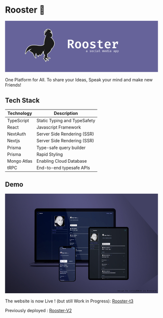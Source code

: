 # Rooster :rooster:

![Alt text](/screenshots/Rooster%20Header.jpg)

One Platform for All. To share your Ideas, Speak your mind and make new Friends!

## Tech Stack

| Technology  | Description                  |
| ----------- | ---------------------------- |
| TypeScript  | Static Typing and TypeSafety |
| React       | Javascript Framework         |
| NextAuth    | Server Side Rendering (SSR)  |
| Nextjs      | Server Side Rendering (SSR)  |
| Prisma      | Type-safe query builder      |
| Prisma      | Rapid Styling                |
| Mongo Atlas | Enabling Cloud Database      |
| tRPC        | End-to-end typesafe APIs     |

## Demo

![Alt text](/screenshots/device.jpg)

The website is now Live ! (but still Work in Progress): [Rooster-t3](https://rooster-wheat.vercel.app/)

Previously deployed : [Rooster-V2](https://rooster-react.netlify.app/)
